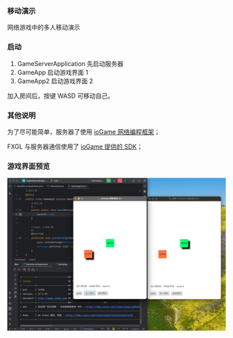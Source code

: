 ### 移动演示
网络游戏中的多人移动演示



### 启动

1. GameServerApplication 先启动服务器
2. GameApp 启动游戏界面 1
3. GameApp2 启动游戏界面 2



加入房间后，按键 WASD 可移动自己。



### 其他说明

为了尽可能简单，服务器了使用 [ioGame 网络编程框架](https://www.yuque.com/iohao/game)；

FXGL 与服务器通信使用了 [ioGame 提供的 SDK](https://www.yuque.com/iohao/game/ot4o45f8u9566wu0)；



### 游戏界面预览


![img.png](img.png)